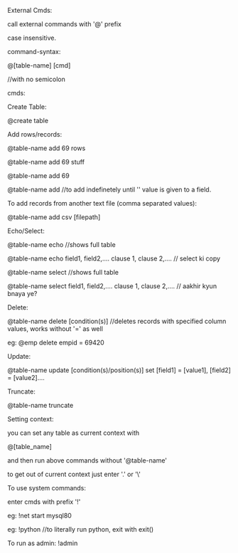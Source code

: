 External Cmds:

call external commands with '@' prefix

case insensitive.

command-syntax:

@[table-name] [cmd]

//with no semicolon

cmds:

Create Table:

@create table

Add rows/records:

@table-name add 69 rows

@table-name add 69 stuff

@table-name add 69

@table-name add //to add indefinetely until '' value is given to a field. 

To add records from another text file (comma separated values):

@table-name add csv [filepath]

Echo/Select:

@table-name echo //shows full table

@table-name echo field1, field2,.... clause 1, clause 2,.... // select ki copy

@table-name select //shows full table

@table-name select field1, field2,.... clause 1, clause 2,.... // aakhir kyun bnaya ye?

Delete:

@table-name delete [condition(s)] //deletes records with specified column values, works without '=' as well

eg: @emp delete empid = 69420 

Update:

@table-name update [condition(s)/position(s)] set [field1] = [value1], [field2] = [value2]....

Truncate:

@table-name truncate

Setting context:

you can set any table as current context with

@[table_name]

and then run above commands without '@table-name'

to get out of current context just enter '.' or '\\'

To use system commands:

enter cmds with prefix '!'

eg: !net start mysql80

eg: !python //to literally run python, exit with exit()

To run as admin: 
!admin


